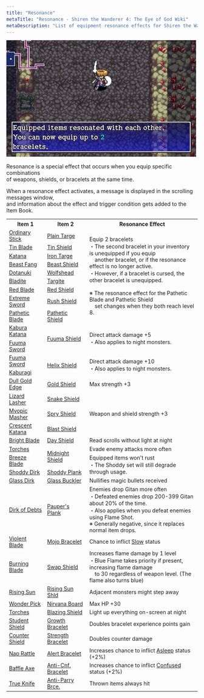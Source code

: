 ```yaml
---
title: "Resonance"
metaTitle: "Resonance - Shiren the Wanderer 4: The Eye of God Wiki"
metaDescription: "List of equipment resonance effects for Shiren the Wanderer 4: The Eye of God and the Devil's Navel."
---
```


<div id="resonanceImage" class="pageTopImage">
  <img src="../images/other/resonance.png"/>
</div>

Resonance is a special effect that occurs when you equip specific combinations<br/>of weapons, shields, or bracelets at the same time.

When a resonance effect activates, a message is displayed in the scrolling messages window,<br/>and information about the effect and trigger condition gets added to the Item Book.

<table>
  <tr>
    <th>Item 1</th>
    <th>Item 2</th>
    <th>Resonance Effect</th>
  </tr>
  <tr>
    <td class="highlightYellow"><a href="/shiren-5/items/weapons#ordinary-stick">Ordinary Stick</a></td>
    <td class="highlightGray"><a href="/shiren-5/items/shields#plain-targe">Plain Targe</a></td>
    <td rowspan="9">Equip 2 bracelets<br/>・The second bracelet in your inventory is unequipped if you equip<br/>　another bracelet, or if the resonance effect is no longer active.<br/>・However, if a bracelet is cursed, the other bracelet is unequipped.<br/><br/>※ The resonance effect for the Pathetic Blade and Pathetic Shield<br/>　set changes when they both reach level 8.</td>
  </tr>
  <tr>
    <td class="highlightYellow"><a href="/shiren-5/items/weapons#tin-blade">Tin Blade</a></td>
    <td class="highlightGray"><a href="/shiren-5/items/shields#tin-shield">Tin Shield</a></td>
  </tr>
  <tr>
    <td class="highlightYellow"><a href="/shiren-5/items/weapons#katana">Katana</a></td>
    <td class="highlightGray"><a href="/shiren-5/items/shields#iron-targe">Iron Targe</a></td>
  </tr>
  <tr>
    <td class="highlightYellow"><a href="/shiren-5/items/weapons#beast-fang">Beast Fang</a></td>
    <td class="highlightGray"><a href="/shiren-5/items/shields#beast-shield">Beast Shield</a></td>
  </tr>
  <tr>
    <td class="highlightYellow"><a href="/shiren-5/items/weapons#dotanuki">Dotanuki</a></td>
    <td class="highlightGray"><a href="/shiren-5/items/shields#wolfshead">Wolfshead</a></td>
  </tr>
  <tr>
    <td class="highlightYellow"><a href="/shiren-5/items/weapons#bladite">Bladite</a></td>
    <td class="highlightGray"><a href="/shiren-5/items/shields#targite">Targite</a></td>
  </tr>
  <tr>
    <td class="highlightYellow"><a href="/shiren-5/items/weapons#red-blade">Red Blade</a></td>
    <td class="highlightGray"><a href="/shiren-5/items/shields#red-shield">Red Shield</a></td>
  </tr>
  <tr>
    <td class="highlightYellow"><a href="/shiren-5/items/weapons#extreme-sword">Extreme Sword</a></td>
    <td class="highlightGray"><a href="/shiren-5/items/shields#rush-shield">Rush Shield</a></td>
  </tr>
  <tr>
    <td class="highlightYellow"><a href="/shiren-5/items/weapons#pathetic-blade">Pathetic Blade</a></td>
    <td class="highlightGray"><a href="/shiren-5/items/shields#pathetic-shield">Pathetic Shield</a></td>
  </tr>
  <tr>
    <td class="highlightYellow"><a href="/shiren-5/items/weapons#kabura-katana">Kabura Katana</a></td>
    <td rowspan="2" class="highlightGray"><a href="/shiren-5/items/shields#fuuma-shield">Fuuma Shield</a></td>
    <td rowspan="2">Direct attack damage +5<br/>・Also applies to night monsters.</td>
  </tr>
  <tr>
    <td class="highlightYellow"><a href="/shiren-5/items/weapons#fuuma-sword">Fuuma Sword</a></td>
  </tr>
  <tr>
    <td class="highlightYellow"><a href="/shiren-5/items/weapons#fuuma-sword">Fuuma Sword</a></td>
    <td rowspan="2" class="highlightGray"><a href="/shiren-5/items/shields#helix-shield">Helix Shield</a></td>
    <td rowspan="2">Direct attack damage +10<br/>・Also applies to night monsters.</td>
  </tr>
  <tr>
    <td class="highlightYellow"><a href="/shiren-5/items/weapons#kaburagi">Kaburagi</a></td>
  </tr>
  <tr>
    <td class="highlightYellow"><a href="/shiren-5/items/weapons#dull-gold-edge">Dull Gold Edge</a></td>
    <td class="highlightGray"><a href="/shiren-5/items/shields#gold-shield">Gold Shield</a></td>
    <td >Max strength +3</td>
  </tr>
  <tr>
    <td class="highlightYellow"><a href="/shiren-5/items/weapons#lizard-lasher">Lizard Lasher</a></td>
    <td class="highlightGray"><a href="/shiren-5/items/shields#snake-shield">Snake Shield</a></td>
    <td rowspan="3">Weapon and shield strength +3</td>
  </tr>
  <tr>
    <td class="highlightYellow"><a href="/shiren-5/items/weapons#myopic-masher">Myopic Masher</a></td>
    <td class="highlightGray"><a href="/shiren-5/items/shields#spry-shield">Spry Shield</a></td>
  </tr>
  <tr>
    <td class="highlightYellow"><a href="/shiren-5/items/weapons#crescent-katana">Crescent Katana</a></td>
    <td class="highlightGray"><a href="/shiren-5/items/shields#blast-shield">Blast Shield</a></td>
  </tr>
  <tr>
    <td class="highlightYellow"><a href="/shiren-5/items/weapons#bright-blade">Bright Blade</a></td>
    <td class="highlightGray"><a href="/shiren-5/items/shields#day-shield">Day Shield</a></td>
    <td>Read scrolls without light at night</td>
  </tr>
  <tr>
    <td class="highlightYellow"><a href="/shiren-5/items/weapons#torch">Torches</a></td>
    <td rowspan="2" class="highlightGray"><a href="/shiren-5/items/shields#midnight-shield">Midnight Shield</a></td>
    <td>Evade enemy attacks more often</td>
  </tr>
  <tr>
    <td class="highlightYellow"><a href="/shiren-5/items/weapons#breeze-blade">Breeze Blade</a></td>
    <td rowspan="2">Equipped items won't rust<br/>・The Shoddy set will still degrade through usage.</td>
  </tr>
  <tr>
    <td class="highlightYellow"><a href="/shiren-5/items/weapons#shoddy-dirk">Shoddy Dirk</a></td>
    <td class="highlightGray"><a href="/shiren-5/items/shields#shoddy-plank">Shoddy Plank</a></td>
  </tr>
  <tr>
    <td class="highlightYellow"><a href="/shiren-5/items/weapons#glass-dirk">Glass Dirk</a></td>
    <td class="highlightGray"><a href="/shiren-5/items/shields#glass-buckler">Glass Buckler</a></td>
    <td>Nullifies magic bullets received</td>
  </tr>
  <tr>
    <td class="highlightYellow"><a href="/shiren-5/items/weapons#dirk-of-debts">Dirk of Debts</a></td>
    <td class="highlightGray"><a href="/shiren-5/items/shields#paupers-plank">Pauper's Plank</a></td>
    <td>Enemies drop Gitan more often<br/>・Defeated enemies drop 200-399 Gitan about 20% of the time.<br/>・Also applies when you defeat enemies using Flame Shot.<br/>※ Generally negative, since it replaces normal item drops.</td>
  </tr>
  <tr>
    <td class="highlightYellow"><a href="/shiren-5/items/weapons#violent-blade">Violent Blade</a></td>
    <td class="highlightGray"><a href="/shiren-5/items/shields#mojo-bracelet">Mojo Bracelet</a></td>
    <td>Chance to inflict <a href="/shiren5/system/status-conditions#slow">Slow</a> status</td>
  </tr>
  <tr>
    <td class="highlightYellow"><a href="/shiren-5/items/weapons#burning-blade">Burning Blade</a></td>
    <td class="highlightGray"><a href="/shiren-5/items/shields#swap-shield">Swap Shield</a></td>
    <td>Increases flame damage by 1 level<br/>・Blue Flame takes priority if present, increasing flame damage<br/>　to 30 regardless of weapon level. (The flame also turns blue)</td>
  </tr>
  <tr>
    <td class="highlightYellow"><a href="/shiren-5/items/weapons#rising-sun">Rising Sun</a></td>
    <td class="highlightGray"><a href="/shiren-5/items/shields#rising-sun-shld">Rising Sun Shld</a></td>
    <td>Adjacent monsters might step away</td>
  </tr>
  <tr>
    <td class="highlightYellow"><a href="/shiren-5/items/weapons#wonder-pick">Wonder Pick</a></td>
    <td class="highlightGray"><a href="/shiren-5/items/shields#nirvana-board">Nirvana Board</a></td>
    <td>Max HP +30</td>
  </tr>
  <tr>
    <td class="highlightYellow"><a href="/shiren-5/items/weapons#torch">Torches</a></td>
    <td class="highlightGray"><a href="/shiren-5/items/shields#blazing-shield">Blazing Shield</a></td>
    <td>Light up everything on-screen at night</td>
  </tr>
  <tr>
    <td class="highlightYellow"><a href="/shiren-5/items/shields#student-shield">Student Shield</a></td>
    <td class="highlightGray"><a href="/shiren-5/items/bracelets#growth-bracelet">Growth Bracelet</a></td>
    <td>Doubles bracelet experience points gain</td>
  </tr>
  <tr>
    <td class="highlightYellow"><a href="/shiren-5/items/shields#counter-shield">Counter Shield</a></td>
    <td class="highlightGray"><a href="/shiren-5/items/bracelets#strength-bracelet">Strength Bracelet</a></td>
    <td>Doubles counter damage</td>
  </tr>
  <tr>
    <td class="highlightYellow"><a href="/shiren-5/items/weapons#nap-rattle">Nap Rattle</a></td>
    <td class="highlightGray"><a href="/shiren-5/items/bracelets#alert-bracelet">Alert Bracelet</a></td>
    <td>Increases chance to inflict <a href="/shiren5/system/status-conditions#asleep">Asleep</a> status (+2%)</td>
  </tr>
  <tr>
    <td class="highlightYellow"><a href="/shiren-5/items/weapons#baffle-axe">Baffle Axe</a></td>
    <td class="highlightGray"><a href="/shiren-5/items/bracelets#anti-cnf-bracelet">Anti-Cnf. Bracelet</a></td>
    <td>Increases chance to inflict <a href="/shiren5/system/status-conditions#confused">Confused</a> status (+2%)</td>
  </tr>
  <tr>
    <td class="highlightYellow"><a href="/shiren-5/items/weapons#true-knife">True Knife</a></td>
    <td class="highlightGray"><a href="/shiren-5/items/bracelets#anti-parry-brce">Anti-Parry Brce.</a></td>
    <td>Thrown items always hit</td>
  </tr>
</table>
